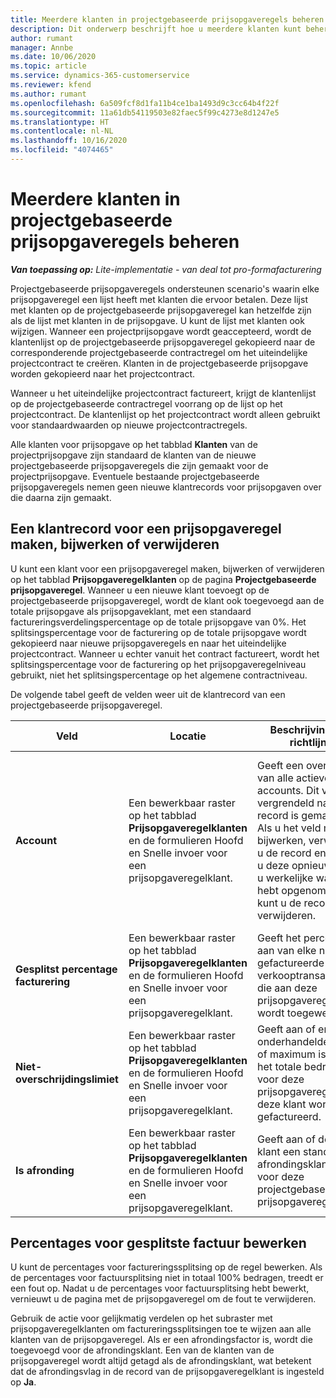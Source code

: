 ```yaml
---
title: Meerdere klanten in projectgebaseerde prijsopgaveregels beheren
description: Dit onderwerp beschrijft hoe u meerdere klanten kunt beheren op projectgebaseerde prijsopgaveregels.
author: rumant
manager: Annbe
ms.date: 10/06/2020
ms.topic: article
ms.service: dynamics-365-customerservice
ms.reviewer: kfend
ms.author: rumant
ms.openlocfilehash: 6a509fcf8d1fa11b4ce1ba1493d9c3cc64b4f22f
ms.sourcegitcommit: 11a61db54119503e82faec5f99c4273e8d1247e5
ms.translationtype: HT
ms.contentlocale: nl-NL
ms.lasthandoff: 10/16/2020
ms.locfileid: "4074465"
---
```

# <a name="managing-multiple-customers-on-project-based-quote-lines"></a>Meerdere klanten in projectgebaseerde prijsopgaveregels beheren

_**Van toepassing op:** Lite-implementatie - van deal tot pro-formafacturering_

Projectgebaseerde prijsopgaveregels ondersteunen scenario's waarin elke prijsopgaveregel een lijst heeft met klanten die ervoor betalen. Deze lijst met klanten op de projectgebaseerde prijsopgaveregel kan hetzelfde zijn als de lijst met klanten in de prijsopgave. U kunt de lijst met klanten ook wijzigen. Wanneer een projectprijsopgave wordt geaccepteerd, wordt de klantenlijst op de projectgebaseerde prijsopgaveregel gekopieerd naar de corresponderende projectgebaseerde contractregel om het uiteindelijke projectcontract te creëren. Klanten in de projectgebaseerde prijsopgave worden gekopieerd naar het projectcontract.

Wanneer u het uiteindelijke projectcontract factureert, krijgt de klantenlijst op de projectgebaseerde contractregel voorrang op de lijst op het projectcontract. De klantenlijst op het projectcontract wordt alleen gebruikt voor standaardwaarden op nieuwe projectcontractregels.

Alle klanten voor prijsopgave op het tabblad **Klanten** van de projectprijsopgave zijn standaard de klanten van de nieuwe projectgebaseerde prijsopgaveregels die zijn gemaakt voor de projectprijsopgave. Eventuele bestaande projectgebaseerde prijsopgaveregels nemen geen nieuwe klantrecords voor prijsopgaven over die daarna zijn gemaakt.

## <a name="create-update-or-delete-a-quote-line-customer-record"></a>Een klantrecord voor een prijsopgaveregel maken, bijwerken of verwijderen

U kunt een klant voor een prijsopgaveregel maken, bijwerken of verwijderen op het tabblad **Prijsopgaveregelklanten** op de pagina **Projectgebaseerde prijsopgaveregel**. Wanneer u een nieuwe klant toevoegt op de projectgebaseerde prijsopgaveregel, wordt de klant ook toegevoegd aan de totale prijsopgave als prijsopgaveklant, met een standaard factureringsverdelingspercentage op de totale prijsopgave van 0%. Het splitsingspercentage voor de facturering op de totale prijsopgave wordt gekopieerd naar nieuwe prijsopgaveregels en naar het uiteindelijke projectcontract. Wanneer u echter vanuit het contract factureert, wordt het splitsingspercentage voor de facturering op het prijsopgaveregelniveau gebruikt, niet het splitsingspercentage op het algemene contractniveau. 

De volgende tabel geeft de velden weer uit de klantrecord van een projectgebaseerde prijsopgaveregel.

| Veld | Locatie | Beschrijving en richtlijn | Downstreamimpact |
| --- | --- | --- | --- |
| **Account** | Een bewerkbaar raster op het tabblad **Prijsopgaveregelklanten** en de formulieren Hoofd en Snelle invoer voor een prijsopgaveregelklant. | Geeft een overzicht van alle actieve accounts. Dit veld is vergrendeld nadat de record is gemaakt. Als u het veld moet bijwerken, verwijdert u de record en maakt u deze opnieuw. Als u werkelijke waarden hebt opgenomen, kunt u de record niet verwijderen. | Wanneer u een account kiest uit de hoofdlijst met accounts om toe te voegen, wordt de klant van de prijsopgaveregel ook toegevoegd als klant van een prijsopgave wanneer u deze opslaat. Prijsopgaveregelklanten worden gekopieerd naar de klanten op de projectcontractregel wanneer een prijsopgave wordt geaccepteerd. |
| **Gesplitst percentage facturering** | Een bewerkbaar raster op het tabblad **Prijsopgaveregelklanten** en de formulieren Hoofd en Snelle invoer voor een prijsopgaveregelklant. | Geeft het percentage aan van elke niet-gefactureerde verkooptransactie die aan deze prijsopgaveregelklant wordt toegewezen. | Wordt gekopieerd naar projectcontractregelklanten. |
| **Niet-overschrijdingslimiet** | Een bewerkbaar raster op het tabblad **Prijsopgaveregelklanten** en de formulieren Hoofd en Snelle invoer voor een prijsopgaveregelklant. | Geeft aan of er een onderhandelde limiet of maximum is voor het totale bedrag dat voor deze prijsopgaveregel aan deze klant wordt gefactureerd. | Wordt gekopieerd naar de klanten op de projectcontractregel wanneer een prijsopgave wordt geaccepteerd. |
| **Is afronding** | Een bewerkbaar raster op het tabblad **Prijsopgaveregelklanten** en de formulieren Hoofd en Snelle invoer voor een prijsopgaveregelklant. | Geeft aan of deze klant een standaard afrondingsklant is voor deze projectgebaseerde prijsopgaveregel. | Wordt gekopieerd naar de klanten op het projectcontract wanneer een prijsopgave wordt geaccepteerd. |

## <a name="edit-billing-split-percentages"></a>Percentages voor gesplitste factuur bewerken

U kunt de percentages voor factureringssplitsing op de regel bewerken. Als de percentages voor factuursplitsing niet in totaal 100% bedragen, treedt er een fout op. Nadat u de percentages voor factuursplitsing hebt bewerkt, vernieuwt u de pagina met de prijsopgaveregel om de fout te verwijderen.

Gebruik de actie voor gelijkmatig verdelen op het subraster met prijsopgaveregelklanten om factureringssplitsingen toe te wijzen aan alle klanten van de prijsopgaveregel. Als er een afrondingsfactor is, wordt die toegevoegd voor de afrondingsklant. Een van de klanten van de prijsopgaveregel wordt altijd getagd als de afrondingsklant, wat betekent dat de afrondingsvlag in de record van de prijsopgaveregelklant is ingesteld op **Ja**. 
